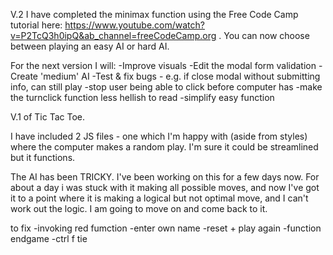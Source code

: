 V.2 I have completed the minimax function using the Free Code Camp tutorial here: https://www.youtube.com/watch?v=P2TcQ3h0ipQ&ab_channel=freeCodeCamp.org .
You can now choose between playing an easy AI or hard AI.

For the next version I will:
-Improve visuals
-Edit the modal form validation
-Create 'medium' AI
-Test & fix bugs - e.g. if close modal without submitting info, can still play
    -stop user being able to click before computer has
-make the turnclick function less hellish to read
-simplify easy function


V.1 of Tic Tac Toe.

I have included 2 JS files - one which I'm happy with (aside from styles) where the computer makes a random play. I'm sure it could be streamlined but it functions.

The AI has been TRICKY. I've been working on this for a few days now. For about a day i was stuck with it making all possible moves, and now I've got it to a point where it is making a logical but not optimal move, and I can't work out the logic. I am going to move on and come back to it.

to fix
-invoking red fumction
-enter own name
-reset + play again
-function endgame
-ctrl f tie